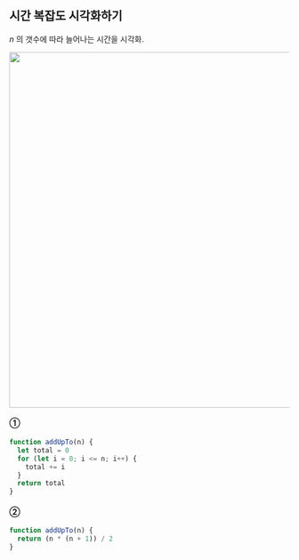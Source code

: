 ## 시간 복잡도 시각화하기

_n_ 의 갯수에 따라 늘어나는 시간을 시각화.<br />

<img width="640" src="https://user-images.githubusercontent.com/19165916/208288514-401a791d-1ac6-441b-b55b-3d019166e3e6.png"><br />

#### ①

```js
function addUpTo(n) {
  let total = 0
  for (let i = 0; i <= n; i++) {
    total += i
  }
  return total
}
```

#### ②

```js
function addUpTo(n) {
  return (n * (n + 1)) / 2
}
```
